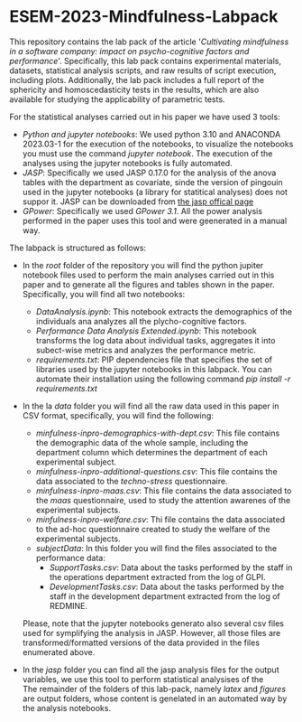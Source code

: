 # ESEM-2023-Mindfulness-Labpack

This repository contains the lab pack of the article '*Cultivating mindfulness in a software company: impact on psycho-cognitive factors and performance*'. Specifically, this lab pack contains experimental materials, datasets, statistical analysis scripts, and raw results of script execution, including plots. Additionally, the lab pack includes a full report of the sphericity and homoscedasticity tests in the results, which are also available for studying the applicability of parametric tests.

For the statistical analyses carried out in his paper we have used 3 tools:
 * *Python and jupyter notebooks*: We used  python 3.10 and ANACONDA 2023.03-1 for the execution of the notebooks, to visualize the notebooks you must use the command *jupyter notebook*. The execution of the analyses using the jupyter notebooks is fully automated.
 * *JASP*: Specifically we used JASP 0.17.0 for the analysis of the anova tables with the department as covariate, sinde the version of pingouin used in the jupyter notebooks (a library for statitical analyses) does not suppor it. JASP can be downloaded from [the jasp offical page](https://jasp-stats.org/)
 * *GPower*: Specifically we used *GPower 3.1*. All the power analysis performed in the paper uses this tool and were geenerated in a manual way.

The labpack is structured as follows:
 * In the *root* folder of the repository you will find the python jupiter notebook files used to perform the main analyses carried out in this paper and to generate all the figures and tables shown in the paper. Specifically, you will find all two notebooks:
   * *DataAnalysis.ipynb*: This notebook extracts the demographics of the individuals ana analyzes all the plycho-cognitive factors.
   * *Performance Data Analysis Extended.ipynb*: This notebook transforms the log data about individual tasks, aggregates it into subect-wise metrics and analyzes the performance metric.
   * *requirements.txt*: PIP dependencies file that specifies the set of libraries used by the jupyter notebooks in this labpack. You can automate their installation using the following command *pip install -r requirements.txt*
 * In the la *data* folder you will find all the raw data used in this paper in CSV format, specifically, you will find the following:
   * *minfulness-inpro-demographics-with-dept.csv*: This file contains the demographic data of the whole sample, including the department column which determines the department of each experimental subject.
   * *minfulness-inpro-additional-questions.csv*: This file contains the data associated to the *techno-stress* questionnaire.
   * *minfulness-inpro-maas.csv*:  This file contains the data associated to the *maas* questionnaire, used to study the attention awarenes of the experimental subjects.
   * *minfulness-inpro-welfare.csv*: Thi file contains the data associated to the ad-hoc questionnaire created to study the welfare of the experimental subjects.
   * *subjectData*: In this folder you will find the files associated to the performance data:
     * *SupportTasks.csv*: Data about the tasks performed by the staff in the operations department extracted from the log of GLPI.
     * *DevelopmentTasks.csv*: Data about the tasks performed by the staff in the development department extracted from the log of REDMINE.
   
   Please, note that the jupyter notebooks generato also several csv files used for symplifying the analysis in JASP. However, all those files are transformed/formatted versions of the data provided in the files enumerated above.
* In the *jasp* folder you can find all the jasp analysis files for the output variables, we use this tool to perform statistical analysises of the    
The remainder of the folders of this lab-pack, namely *latex* and *figures*  are output folders, whose content is genelated in an automated way by the analysis notebooks.

